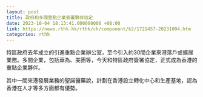 ```yaml
---
layout: post
title: 政府和多間重點企業簽署夥伴協定
date: 2023-10-04 18:13:41.000000000 +08:00
link: https://news.rthk.hk/rthk/ch/component/k2/1721457-20231004.htm
categories: rthk
---
```


特區政府去年成立的引進重點企業辦公室，至今引入約30間企業來港落戶或擴展業務。多間企業，包括華為、美團等，今天和特區政府簽署協定，正式成為香港的重點企業夥伴。

其中一間來港發展業務的聖諾醫藥說，計劃在香港設立轉化中心和生產基地，認為香港在人才等多方面都有優勢。
